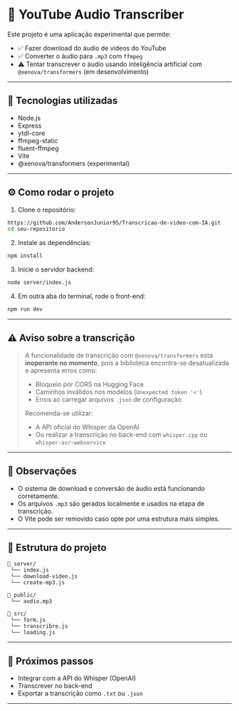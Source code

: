 # 🎹 YouTube Audio Transcriber

Este projeto é uma aplicação experimental que permite:

- ✅ Fazer download do áudio de vídeos do YouTube
- ✅ Converter o áudio para `.mp3` com `ffmpeg`
- ⚠️ Tentar transcrever o áudio usando inteligência artificial com `@xenova/transformers` (em desenvolvimento)

---

## 🚀 Tecnologias utilizadas

- Node.js
- Express
- ytdl-core
- ffmpeg-static
- fluent-ffmpeg
- Vite
- @xenova/transformers (experimental)

---

## ⚙️ Como rodar o projeto

1. Clone o repositório:
```bash
https://github.com/AndersonJunior95/Transcricao-de-video-com-IA.git
cd seu-repositorio
```

2. Instale as dependências:
```bash
npm install
```

3. Inicie o servidor backend:
```bash
node server/index.js
```

4. Em outra aba do terminal, rode o front-end:
```bash
npm run dev
```

---

## ⚠️ Aviso sobre a transcrição

> A funcionalidade de transcrição com `@xenova/transformers` está **inoperante no momento**, pois a biblioteca encontra-se desatualizada e apresenta erros como:
>
> - Bloqueio por CORS na Hugging Face
> - Caminhos inválidos nos modelos (`Unexpected token '<'`)
> - Erros ao carregar arquivos `.json` de configuração
>
> Recomenda-se utilizar:
> - A API oficial do Whisper da OpenAI  
> - Ou realizar a transcrição no back-end com `whisper.cpp` ou `whisper-asr-webservice`

---

## 📌 Observações

- O sistema de download e conversão de áudio está funcionando corretamente.
- Os arquivos `.mp3` são gerados localmente e usados na etapa de transcrição.
- O Vite pode ser removido caso opte por uma estrutura mais simples.

---

## 📂 Estrutura do projeto

```
📁 server/
 └── index.js
 └── download-video.js
 └── create-mp3.js

📁 public/
 └── audio.mp3

📁 src/
 └── form.js
 └── transcribre.js
 └── loading.js
```

---

## 🧐 Próximos passos

- Integrar com a API do Whisper (OpenAI)
- Transcrever no back-end
- Exportar a transcrição como `.txt` ou `.json`

---
